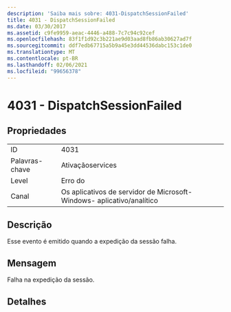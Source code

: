 ```yaml
---
description: 'Saiba mais sobre: 4031-DispatchSessionFailed'
title: 4031 - DispatchSessionFailed
ms.date: 03/30/2017
ms.assetid: c9fe9959-aeac-4446-a488-7c7c94c92cef
ms.openlocfilehash: 83f1f1d92c3b221ae9d03aad8fb86ab30627ad7f
ms.sourcegitcommit: ddf7edb67715a5b9a45e3dd44536dabc153c1de0
ms.translationtype: MT
ms.contentlocale: pt-BR
ms.lasthandoff: 02/06/2021
ms.locfileid: "99656378"
---
```

# <a name="4031---dispatchsessionfailed"></a>4031 - DispatchSessionFailed

## <a name="properties"></a>Propriedades  
  
|||  
|-|-|  
|ID|4031|  
|Palavras-chave|Ativaçãoservices|  
|Level|Erro do|  
|Canal|Os aplicativos de servidor de Microsoft-Windows- aplicativo/analítico|  
  
## <a name="description"></a>Descrição  

 Esse evento é emitido quando a expedição da sessão falha.  
  
## <a name="message"></a>Mensagem  

 Falha na expedição da sessão.  
  
## <a name="details"></a>Detalhes
